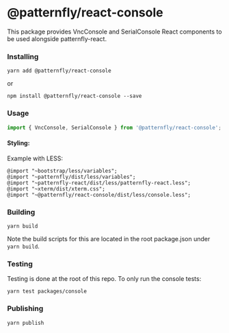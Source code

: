 # @patternfly/react-console

This package provides VncConsole and SerialConsole React components to be used alongside patternfly-react.

### Installing

```
yarn add @patternfly/react-console
```

or

```
npm install @patternfly/react-console --save
```

### Usage

```javascript
import { VncConsole, SerialConsole } from '@patternfly/react-console';
```

#### Styling:

Example with LESS:

```
@import "~bootstrap/less/variables";
@import "~patternfly/dist/less/variables";
@import "~patternfly-react/dist/less/patternfly-react.less";
@import "~xterm/dist/xterm.css";
@import "~@patternfly/react-console/dist/less/console.less";
```

### Building

```
yarn build
```

Note the build scripts for this are located in the root package.json under `yarn build`.

### Testing

Testing is done at the root of this repo. To only run the console tests:

```
yarn test packages/console
```

### Publishing

```
yarn publish
```
